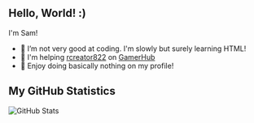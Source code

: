 ## Hello, World! :)

I'm Sam!

- 🫤 I’m not very good at coding. I'm slowly but surely learning HTML!
- 👾 I'm helping [rcreator822](https://github.com/rcreator/822) on [GamerHub](https://github.com/rcreator822/GamerHub)
- 🥱 Enjoy doing basically nothing on my profile!

## My GitHub Statistics
![GitHub Stats](https://github-readme-stats.vercel.app/api?username=samuelbianchi73&theme=dark&show_icons=true)
